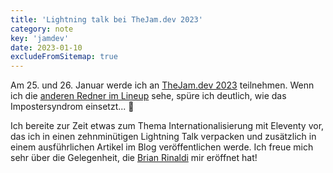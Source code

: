 ```yaml
---
title: 'Lightning talk bei TheJam.dev 2023'
category: note
key: 'jamdev'
date: 2023-01-10
excludeFromSitemap: true
---
```


Am 25. und 26. Januar werde ich an [TheJam.dev 2023](https://cfe.dev/events/the-jam-2023/) teilnehmen. Wenn ich die [anderen Redner im Lineup](https://cfe.dev/events/the-jam-2023/#speakers) sehe, spüre ich deutlich, wie das Impostersyndrom einsetzt... 😬

Ich bereite zur Zeit etwas zum Thema Internationalisierung mit Eleventy vor, das ich in einen zehnminütigen Lightning Talk verpacken und zusätzlich in einem ausführlichen Artikel im Blog veröffentlichen werde. Ich freue mich sehr über die Gelegenheit, die [Brian Rinaldi](https://cfe.dev/speakers/brian-rinaldi/) mir eröffnet hat!
